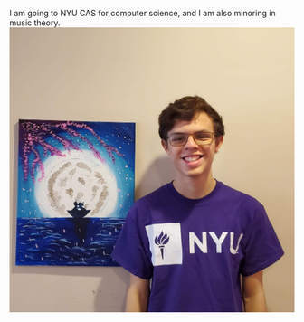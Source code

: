 I am going to NYU CAS for computer science, and I am also minoring in music theory.
<img src="_images/websitePic.jpg" alt="websitePic" class="inline"/>
